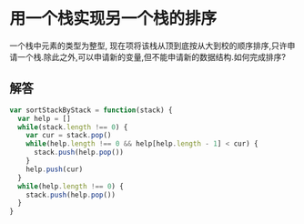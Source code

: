 # 用一个栈实现另一个栈的排序

一个栈中元素的类型为整型, 现在项将该栈从顶到底按从大到校的顺序排序,只许申请一个栈.除此之外,可以申请新的变量,但不能申请新的数据结构.如何完成排序?

## 解答

```js
var sortStackByStack = function(stack) {
  var help = []
  while(stack.length !== 0) {
    var cur = stack.pop()
    while(help.length !== 0 && help[help.length - 1] < cur) {
      stack.push(help.pop())
    }
    help.push(cur)
  }
  while(help.length !== 0) {
    stack.push(help.pop())
  }
}
```

